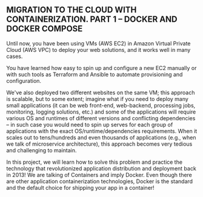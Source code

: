 ## MIGRATION TO THE СLOUD WITH CONTAINERIZATION. PART 1 – DOCKER AND DOCKER COMPOSE

Until now, you have been using VMs (AWS EC2) in Amazon Virtual Private Cloud (AWS VPC) to deploy your web solutions, and it works well in many cases.


You have learned how easy to spin up and configure a new EC2 manually or with such tools as Terraform and Ansible to automate provisioning and configuration.


We've also deployed two different websites on the same VM; this approach is scalable, but to some extent; imagine what if you need to deploy many small applications (it can be web front-end, web-backend, processing jobs, monitoring, logging solutions, etc.)
and some of the applications will require various OS and runtimes of different versions and conflicting dependencies – in such case you would need to spin up serves for each group of applications with the exact OS/runtime/dependencies requirements. 
When it scales out to tens/hundreds and even thousands of applications (e.g., when we talk of microservice architecture), this approach becomes very tedious and challenging to maintain.

In this project, we will learn how to solve this problem and practice the technology that revolutionized application distribution and deployment back in 2013! We are talking of Containers and imply Docker. Even though there are other application containerization technologies, Docker is the standard and the default choice for shipping your app in a container!
